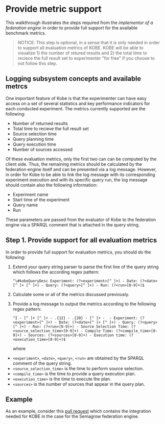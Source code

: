 # Provide metric support

This walkthrough illustrates the steps required from the *implementor of a
federation engine* in order to provide full support for the available
benchmark metrics.

> NOTICE: This step is optional, in a sense that it is only needed in order to
> support all evaluation metrics of KOBE. KOBE will be able to visualize 1) the
> number of retured results and 2) the total time to reciece the full result set
> to experimenter "for free" if you choose to not follow this step.

## Logging subsystem concepts and available metrcs

One important feature of Kobe is that the experimenter can have easy access on
a set of several statistics and key performance indicators for each conducted
experiment. The metrics currently supported are the following:

* Number of returned results
* Total time to recieve the full result set
* Source selection time
* Query planning time
* Query execution time
* Number of sources accessed

Of these evaluation metrics, only the first two can can be computed by the
client side. Thus, the remaining metrics should be calculated by the federation
engine itself and can be presented via a log message. However, in order for
Kobe to be able to link the log message with its corresponding experiment
execution and with its specific query run, the log message should contain also
the following information:

* Experiment name
* Start time of the experiment
* Query name
* Run

These parameters are passed from the evaluator of Kobe to the federation engine
via a SPARQL comment that is attached in the query string.

## Step 1. Provide support for all evaluation metrics

In order to provide full support for evaluation metrics, you should do the
following:

1. Extend your query string parser to parse the first line of the query string
   which follows the according regex pattern:
   
   ```
   ^\#kobeQueryDesc Experiment: (?<experiment>[^ ]+) - Date: (?<date>[^ ]+ [^ ]+) - Query: (?<query>[^ ]+) - Run: (?<run>[0-9]+)$
   ```
   
2. Calculate some or all of the metrics discussed previously.
3. Provide a log message to output the metrics according to the following regex
   pattern:

   ```
   ^I - [^ ]+ [^ ]+ - .{12} - .{20} - [^ ]+ -  - Experiment: (?<experiment>[^ ]+) - Date: (?<date>[^ ]+ [^ ]+) - Query: (?<query>[^ ]+) - Run: (?<run>[0-9]+) - Source Selection Time: (?<source_selection_time>[0-9]+) - Compile Time: (?<compile_time>[0-9]+) - Sources: (?<sources>[0-9]+) - Execution time: (?<execution_time>[0-9]+)$
   ```
   
   where
  * `<experiment>`, `<date>`, `<query>`, `<run>` are obtained by the SPARQL
     comment of the query string.
  * `<source_selection_time>` is the time to perform source selection.
  * `<compile_time>` is the time to provide a query execution plan.
  * `<execution_time>` is the time to execute the plan.
  * `<sources>` is the number of sources that appear in the query plan.


## Example

As an example, consider this [pull request](https://github.com/semagrow/semagrow/pull/52)
which contains the integration needed for KOBE in the case for the Semagrow
federation engine. 
